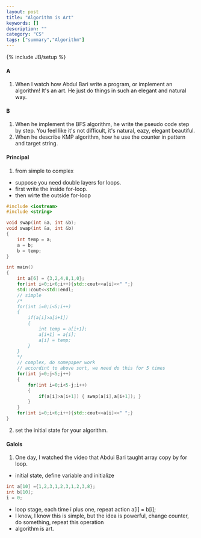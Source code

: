 ```yaml
---
layout: post
title: "Algorithm is Art"
keywords: []
description: ""
category: "CS"
tags: ["summary","Algorithm"]
---
```

{% include JB/setup %}


#### A
1. When I watch how Abdul Bari write a program, or implement an algorithm! It's an
art.  He just do things in such an elegant and natural way.


#### B
1. When he implement the BFS algorithm, he write the pseudo code step by step.
   You feel like it's not difficult, it's natural, eazy, elegant beautiful.
2. When he describe KMP algorithm, how he use the counter in pattern and target
   string.


#### Principal
1. from simple to complex
- suppose you need double layers for loops.
- first write the inside for-loop.
- then wirte the outside for-loop

```cpp
#include <iostream>
#include <string>

void swap(int &a, int &b);
void swap(int &a, int &b)
{
	int temp = a;
	a = b;
	b = temp;
}

int main()
{
	int a[6] = {3,2,4,8,1,0};
	for(int i=0;i<6;i++){std::cout<<a[i]<<" ";}
	std::cout<<std::endl;
    // simple
	/*
	for(int i=0;i<5;i++)
	{
		if(a[i]>a[i+1])
		{
			int temp = a[i+1];
			a[i+1] = a[i];
			a[i] = temp;
		}
	}
	*/
	// complex, do somepaper work
	// accordint to above sort, we need do this for 5 times
	for(int j=0;j<5;j++)
	{
		for(int i=0;i<5-j;i++)
		{
			if(a[i]>a[i+1]) { swap(a[i],a[i+1]); }
		}
	}
	for(int i=0;i<6;i++){std::cout<<a[i]<<" ";}
}

```

2. set the initial state for your algorithm.



#### Galois
1. One day, I watched the video that Abdui Bari taught array copy by for loop.
- initial state, define variable and initialize
```cpp
int a[10] ={1,2,3,1,2,3,1,2,3,8};
int b[10]; 
i = 0;
```
- loop stage, each time i plus one, repeat action a[i] = b[i];
- I know, I know this is simple, but the idea is powerful, change counter, do
  something, repeat this operation
- algorithm is art.


